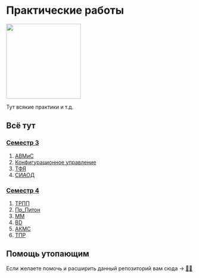 # Практические работы

<img src="https://giffun.ru/wp-content/uploads/2022/08/6c90288d7e10d46d18895f17f420a92c.gif" width="200">

Тут всякие практики и т.д.

## Всё тут

### [Семестр 3](semestr-3/)

1. [АВМиС](semestr-3/AVMS/)
2. [Конфигурационное управление](semestr-3/KY/)
3. [ТФЯ](semestr-3/TFYA/)
4. [СИАОД](semestr-3/СИАОД)

### [Семестр 4](semestr-4/)

1. [ТРПП](semestr-4/TRPP/)
2. [Пр_Питон](semestr-4/Pr_Python/)
3. [ММ](semestr-4/MM/)
4. [BD](semestr-4/BD/)
5. [АКМС](semestr-4/AKMS/)
6. [ТПР](semestr-4/ТПР/)


## Помощь утопающим 

Если желаете помочь и расширить данный репозиторий вам сюда -> [🐱‍👤](contributing.md)
